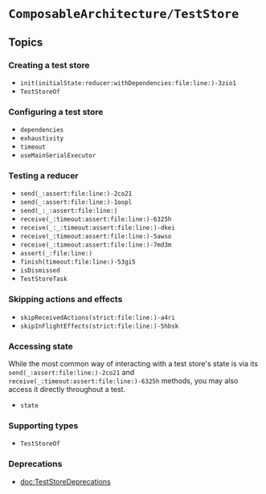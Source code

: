 # ``ComposableArchitecture/TestStore``

## Topics

### Creating a test store

- ``init(initialState:reducer:withDependencies:file:line:)-3zio1``
- ``TestStoreOf``

### Configuring a test store

- ``dependencies``
- ``exhaustivity``
- ``timeout``
- ``useMainSerialExecutor``

### Testing a reducer

- ``send(_:assert:file:line:)-2co21``
- ``send(_:assert:file:line:)-1oopl``
- ``send(_:_:assert:file:line:)``
- ``receive(_:timeout:assert:file:line:)-6325h``
- ``receive(_:_:timeout:assert:file:line:)-dkei``
- ``receive(_:timeout:assert:file:line:)-5awso``
- ``receive(_:timeout:assert:file:line:)-7md3m``
- ``assert(_:file:line:)``
- ``finish(timeout:file:line:)-53gi5``
- ``isDismissed``
- ``TestStoreTask``

### Skipping actions and effects

- ``skipReceivedActions(strict:file:line:)-a4ri``
- ``skipInFlightEffects(strict:file:line:)-5hbsk``

### Accessing state

While the most common way of interacting with a test store's state is via its
``send(_:assert:file:line:)-2co21`` and ``receive(_:timeout:assert:file:line:)-6325h`` methods, you
may also access it directly throughout a test.

- ``state``

### Supporting types

- ``TestStoreOf``

### Deprecations

- <doc:TestStoreDeprecations>
